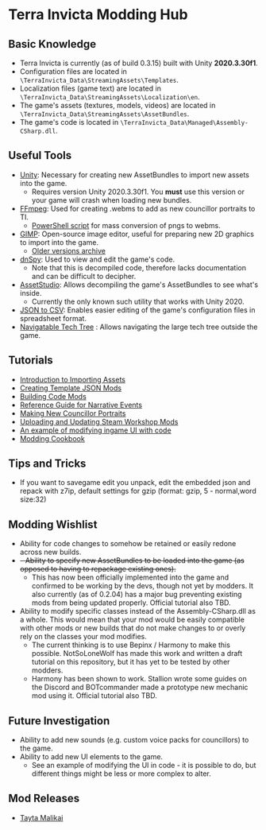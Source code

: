 # Terra Invicta Modding Hub

## Basic Knowledge
- Terra Invicta is currently (as of build 0.3.15) built with Unity **2020.3.30f1**.
- Configuration files are located in `\TerraInvicta_Data\StreamingAssets\Templates`.
- Localization files (game text) are located in `\TerraInvicta_Data\StreamingAssets\Localization\en`.
- The game's assets (textures, models, videos) are located in `\TerraInvicta_Data\StreamingAssets\AssetBundles`.
- The game's code is located in `\TerraInvicta_Data\Managed\Assembly-CSharp.dll`.

## Useful Tools
- [Unity](https://unity3d.com/get-unity/download/archive): Necessary for creating new AssetBundles to import new assets into the game.
  - Requires version Unity 2020.3.30f1. You **must** use this version or your game will crash when loading new bundles.
- [FFmpeg](https://www.ffmpeg.org/download.html): Used for creating .webms to add as new councillor portraits to TI.
  - [PowerShell script](mods/tayta/anime-councilors/waifu2vid.ps1) for mass conversion of pngs to webms.
- [GIMP](https://www.gimp.org/downloads/): Open-source image editor, useful for preparing new 2D graphics to import into the game.
  - [Older versions archive](https://download.gimp.org/pub/gimp/)
- [dnSpy](https://github.com/dnSpy/dnSpy/releases): Used to view and edit the game's code.
  - Note that this is decompiled code, therefore lacks documentation and can be difficult to decipher.
- [AssetStudio](https://github.com/Perfare/AssetStudio/releases): Allows decompiling the game's AssetBundles to see what's inside.
  - Currently the only known such utility that works with Unity 2020.
- [JSON to CSV](http://www.convertcsv.com/json-to-csv.htm): Enables easier editing of the game's configuration files in spreadsheet format.
- [Navigatable Tech Tree](https://rookiv.github.io/terra-invicta/) : Allows navigating the large tech tree outside the game.

## Tutorials
- [Introduction to Importing Assets](tutorials/Custom%20Orgs.md)
- [Creating Template JSON Mods](https://github.com/TROYTRON/ti-mods/blob/main/tutorials/Create_Template_JSON_mod.md)
- [Building Code Mods](/tutorials/code-mods-with-umm.md)
- [Reference Guide for Narrative Events](https://docs.google.com/document/d/1s3x96SyjvKFwx3pRSaMS7Zjo3FLwVVSLzSWzidT4CEo/edit)
- [Making New Councillor Portraits](tutorials/Councillor%20Portraits.md)
- [Uploading and Updating Steam Workshop Mods](https://github.com/TROYTRON/ti-mods/blob/main/tutorials/Uploading%20and%20Updating%20Workshop%20Mod.md)
- [An example of modifying ingame UI with code](tutorials/IntroToUI.md)
- [Modding Cookbook](cookbook/cookbook.md)

## Tips and Tricks
- If you want to savegame edit you unpack, edit the embedded json and repack with z7ip, default settings for gzip (format: gzip, 5 - normal,word size:32)

## Modding Wishlist
- Ability for code changes to somehow be retained or easily redone across new builds.
- ~~- Ability to specify new AssetBundles to be loaded into the game (as opposed to having to repackage existing ones).~~
  - This has now been officially implemented into the game and confirmed to be working by the devs, though not yet by modders. It also currently (as of 0.2.04) has a major bug preventing existing mods from being updated properly. Official tutorial also TBD.
- Ability to modify specific classes instead of the Assembly-CSharp.dll as a whole. This would mean that your mod would be easily compatible with other mods or new builds that do not make changes to or overly rely on the classes your mod modifies.
  - The current thinking is to use Bepinx / Harmony to make this possible. NotSoLoneWolf has made this work and written a draft tutorial on this repository, but it has yet to be tested by other modders.
  - Harmony has been shown to work. Stallion wrote some guides on the Discord and BOTcommander made a prototype new mechanic mod using it. Official tutorial also TBD.

## Future Investigation
- Ability to add new sounds (e.g. custom voice packs for councillors) to the game.
- Ability to add new UI elements to the game.
  - See an example of modifying the UI in code - it is possible to do, but different things might be less or more complex to alter.

## Mod Releases
- [Tayta Malikai](mods/tayta/Tayta's%20Mods.md)
